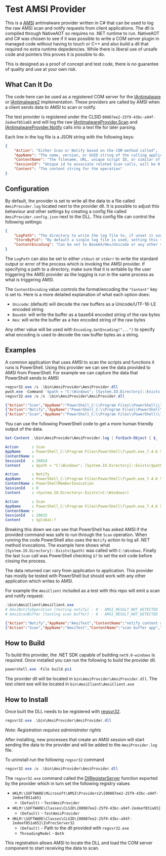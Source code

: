 # Test AMSI Provider
This is a [AMSI](https://learn.microsoft.com/en-us/windows/win32/amsi/antimalware-scan-interface-portal) antimalware provider written in C# that can be used to log the raw AMSI scan and notify requests from client applications. The dll is compiled through NativeAOT so requires no .NET runtime to run. NativeAOT and C# was chosen to see if it was possible to write a COM server plugin in managed code without having to touch or C++ and also build a dll that required no extra runtime depedencies. While there is liberal use of unsafe code and pointers this proves it is possible to do.

This is designed as a proof of concept and test code, there is no guarantee of quality and use at your own risk.

## What Can It Do
The code here can be used as a registered COM server for the [IAntimalware](https://learn.microsoft.com/en-us/windows/win32/api/amsi/nn-amsi-iantimalwareprovider) or [IAntimalware2](https://learn.microsoft.com/en-us/windows/win32/api/amsi/nn-amsi-iantimalwareprovider2) implementation. These providers are called by AMSI when a client sends data to AMSI to scan or notify.

The test provider is registered under the CLSID `00087ee2-25f9-43bc-a94f-2edeef851a65` and will log the raw [IAntimalwareProvider.Scan](https://learn.microsoft.com/en-us/windows/win32/api/amsi/nf-amsi-iantimalwareprovider-scan) and [IAntimalwareProvider.Notify](https://learn.microsoft.com/en-us/windows/win32/api/amsi/nf-amsi-iantimalwareprovider2-notify) calls into a text file for later parsing.

Each line in the log file is a JSON string with the following keys:

```json
{
    "Action": "Either Scan or Notify based on the COM method called",
    "AppName": "The name, version, or GUID string of the calling application",
    "ContentName": "The filename, URL, unique script ID, or similar of the content",
    "SessionId": "Unique id to associate related Scan calls, will be 0 for Notify actions",
    "Content": "The content string for the operation"
}
```

## Configuration
By default, the provider is set to write all the data to a file called `AmsiProvider.log` located next to the provider dll. It is possible to adjust this behaviour and other settings by creating a config file called `AmsiProvider.config.json` next to the DLL. This config file can control the following settings:

```json
{
    "LogPath": "The directory to write the log file to, if unset it uses the same directory as the provider dll",
    "StoreByPid": "By default a single log file is used, setting this to true will create a log file per process with the PID in the filename",
    "ContentEncoding": "Can be set to Base64/Hex/Unicode or any other valid encoding, defaults to Unicode"
}
```

The `LogPath` can also be set to either `stdout` or `stderr` to write the standard output or error of the process which is invoking the AMSI provider. If specifying a path to a directory, make sure that it is writable by the user triggering the AMSI provider as the logging is run in the same process as what is triggering AMSI.

The `ContentEncoding` value controls the format/encoding the `"Content"` key is set to. Here is a more detailed explanation of what each option does:

+ `Unicode`: (default) will decode the raw buffers as a Unicode/UTF-16-LE encoded string
+ `Base64`: will write the buffer as a base64 encoded string of the raw bytes
+ `Hex`: will write the buffer as a hex encoded string of the raw bytes

Any other value will be used with `Encoding.GetEncoding("...")` to specify what encoding is used to decode the raw buffer bytes as a string.

## Examples
A common application that uses AMSI to scan the scripts and functions it runs is PowerShell. Using this provider we can see the data provided to AMSI from PowerShell. For example we can capture the data that PowerShell sends to AMSI

```powershell
regsvr32.exe /s .\bin\AmsiProvider\AmsiProvider.dll
pwsh.exe -Command '$path = "C:\Windows"; [System.IO.Directory]::Exists($path)'
regsvr32.exe /u /s .\bin\AmsiProvider\AmsiProvider.dll
```

```json
{"Action":"Scan","AppName":"PowerShell_C:\\Program Files\\PowerShell\\7\\pwsh.exe_7.4.6 SHA: d71d4f122db89c1bcfb5571b9445d600803c332b","ContentName":"","SessionId":26014,"Content":"$path = \u0022C:\\Windows\u0022; [System.IO.Directory]::Exists($path)"}
{"Action":"Notify","AppName":"PowerShell_C:\\Program Files\\PowerShell\\7\\pwsh.exe_7.4.6 SHA: d71d4f122db89c1bcfb5571b9445d600803c332b","ContentName":"PowerShellMemberInvocation","SessionId":0,"Content":"\u003CSystem.IO.Directory\u003E.Exists(\u003CC:\\Windows\u003E)"}
{"Action":"Scan","AppName":"PowerShell_C:\\Program Files\\PowerShell\\7\\pwsh.exe_7.4.6 SHA: d71d4f122db89c1bcfb5571b9445d600803c332b","ContentName":"","SessionId":26015,"Content":"$global:?"}
```

You can use the following PowerShell code to get a more human friendly output of the data.

```powershell
Get-Content .\bin\AmsiProvider\AmsiProvider.log | ForEach-Object { $_ | ConvertFrom-Json } | Format-List
```

```yaml
Action      : Scan
AppName     : PowerShell_C:\Program Files\PowerShell\7\pwsh.exe_7.4.6 SHA: d71d4f122db89c1bcfb5571b9445d600803c332b
ContentName :
SessionId   : 26014
Content     : $path = "C:\Windows"; [System.IO.Directory]::Exists($path)

Action      : Notify
AppName     : PowerShell_C:\Program Files\PowerShell\7\pwsh.exe_7.4.6 SHA: d71d4f122db89c1bcfb5571b9445d600803c332b
ContentName : PowerShellMemberInvocation
SessionId   : 0
Content     : <System.IO.Directory>.Exists(<C:\Windows>)

Action      : Scan
AppName     : PowerShell_C:\Program Files\PowerShell\7\pwsh.exe_7.4.6 SHA: d71d4f122db89c1bcfb5571b9445d600803c332b
ContentName :
SessionId   : 26015
Content     : $global:?
```

Breaking this down we can see that PowerShell has asked AMSI if the provided command was safe to run through the `Scan` operation. When running the code PowerShell also uses the `Notify` action to log all .NET method invocations. The example here shows what `[System.IO.Directory]::Exists($path)` was called with `C:\Windows`. Finally the last `Scan` call was PowerShell checking `$?` to set the exit code before closing the process.

The data returned can vary from application to application. This provider has mostly be tested with PowerShell but should work with any other application which writes to AMSI.

For example the `AmsiClient` included as a test with this repo will emit a scan and notify request:

```powershell
.\bin\AmsiClient\AmsiClient.exe
# AmsiNotifyOperation [testing notify] - 0 - AMSI_RESULT_NOT_DETECTED
# AmsiScanBuffer [testing scan buffer] - 0 - AMSI_RESULT_NOT_DETECTED
```

```json
{"Action":"Notify","AppName":"AmsiTest","ContentName":"notify content app","SessionId":0,"Content":"testing notify"}
{"Action":"Scan","AppName":"AmsiTest","ContentName":"scan buffer app","SessionId":29102,"Content":"testing scan buffer"}
```

## How to Build
To build this provider, the .NET SDK capable of building `net9.0-windows` is required. Once installed you can run the following to build the provider dll.

```powershell
powershell.exe -File build.ps1
```

The provider dll will be located in `bin\AmsiProvider\AmsiProvider.dll`.
The test client exe will be located in `bin\AmsiClient\AmsiClient.exe`

## How to Install
Once built the DLL needs to be registered with [regsvr32](https://learn.microsoft.com/en-us/windows-server/administration/windows-commands/regsvr32).

```powershell
regsvr32.exe .\bin\AmsiProvider\AmsiProvider.dll
```

_Note: Registration requires administrator rights_

After installing, new processes that create an AMSI session will start sending the data to the provider and will be added to the `AmsiProvider.log` file.

To uninstall run the following `regsvr32` command

```powershell
regsvr32.exe /u .\bin\AmsiProvider\AmsiProvider.dll
```

The `regsvr32.exe` command called the [DllRegisterServer](https://learn.microsoft.com/en-us/windows/win32/api/olectl/nf-olectl-dllregisterserver) function exported by the provider which in turn set the following registry values

+ `HKLM:\SOFTWARE\Microsoft\AMSI\Providers2\{00087ee2-25f9-43bc-a94f-2edeef851a65}`
  + `(Default)` - `TestAmsiProvider`
+ `HKLM:\SOFTWARE\Classes\CLSID\{00087ee2-25f9-43bc-a94f-2edeef851a65}`
  + `(Default)` - `TestAmsiProvider`
+ `HKLM:\SOFTWARE\Classes\CLSID\{00087ee2-25f9-43bc-a94f-2edeef851a65}\InProcServer32`
  +  `(Default)` - Path to the dll provided with `regsvr32.exe`
  + `ThreadingModel` - `Both`

This registration allows AMSI to locate the DLL and load the COM server component to start receiving the data to scan.
